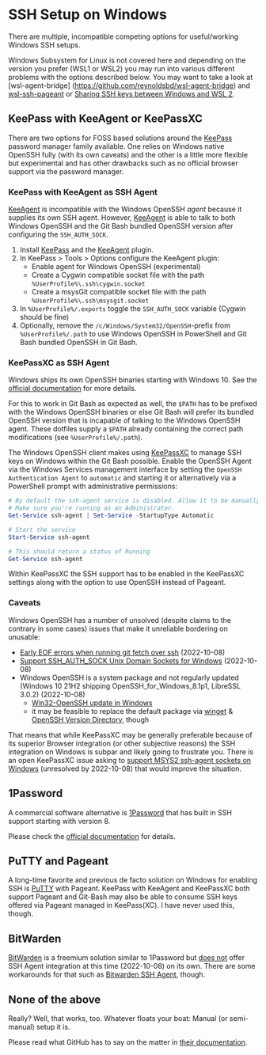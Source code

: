 # SSH Setup on Windows

There are multiple, incompatible competing options for useful/working Windows SSH setups.

Windows Subsystem for Linux is not covered here and depending on the version you prefer (WSL1 or WSL2) you may run into various different problems with the options described below. You may want to take a look at [wsl-agent-bridge]
(https://github.com/reynoldsbd/wsl-agent-bridge) and [wsl-ssh-pageant](https://github.com/benpye/wsl-ssh-pageant) or [Sharing SSH keys between Windows and WSL 2](https://devblogs.microsoft.com/commandline/sharing-ssh-keys-between-windows-and-wsl-2/).
## KeePass with KeeAgent or KeePassXC

There are two options for FOSS based solutions around the [KeePass](https://keepass.info) password manager family available. One relies on Windows native OpenSSH fully (with its own caveats) and the other is a little more flexible but experimental and has other drawbacks such as no official browser support via the password manager.

### KeePass with KeeAgent as SSH Agent

[KeeAgent](https://github.com/dlech/KeeAgent) is incompatible with the Windows OpenSSH _agent_ because it supplies its own SSH agent. However, [KeeAgent](https://github.com/dlech/KeeAgent) is able to talk to both Windows OpenSSH and the Git Bash bundled OpenSSH version after configuring the `SSH_AUTH_SOCK`.

1. Install [KeePass](https://keepass.info) and the [KeeAgent](https://github.com/dlech/KeeAgent) plugin.
1. In KeePass > Tools > Options configure the KeeAgent plugin:
	- Enable agent for Windows OpenSSH (experimental)
	- Create a Cygwin compatible socket file with the path `%UserProfile%\.ssh\cygwin.socket`
	- Create a msysGit compatible socket file with the path `%UserProfile%\.ssh\msysgit.socket`
1. In `%UserProfile%/.exports` toggle the `SSH_AUTH_SOCK` variable (Cygwin should be fine)
1. Optionally, remove the `/c/Windows/System32/OpenSSH`-prefix from `%UserProfile%/.path` to use Windows OpenSSH in PowerShell and Git Bash bundled OpenSSH in Git Bash.

### KeePassXC as SSH Agent

Windows ships its own OpenSSH binaries starting with Windows 10. See the [official documentation](https://docs.microsoft.com/en-us/windows-server/administration/openssh/openssh_keymanagement#user-key-generation) for more details.

For this to work in Git Bash as expected as well, the `$PATH` has to be prefixed with the Windows OpenSSH binaries or else Git Bash will prefer its bundled OpenSSH version that is incapable of talking to the Windows OpenSSH agent. These dotfiles supply a `$PATH` already containing the correct path modifications (see `%UserProfile%/.path`).

The Windows OpenSSH client makes using [KeePassXC](https://keepassxc.org) to manage SSH keys on Windows within the Git Bash possible.
Enable the OpenSSH Agent via the Windows Services management interface by setting the `OpenSSH Authentication Agent` to `automatic` and starting it or alternatively via a PowerShell prompt with administrative permissions:

```powershell
# By default the ssh-agent service is disabled. Allow it to be manually started for the next step to work.
# Make sure you're running as an Administrator.
Get-Service ssh-agent | Set-Service -StartupType Automatic

# Start the service
Start-Service ssh-agent

# This should return a status of Running
Get-Service ssh-agent
```

Within KeePassXC the SSH support has to be enabled in the KeePassXC settings along with the option to use OpenSSH instead of Pageant.

### Caveats

Windows OpenSSH has a number of unsolved (despite claims to the contrary in some cases) issues that make it unreliable bordering on unusable:

- [Early EOF errors when running git fetch over ssh](https://github.com/PowerShell/Win32-OpenSSH/issues/1322) (2022-10-08)
- [Support SSH_AUTH_SOCK Unix Domain Sockets for Windows](https://github.com/PowerShell/Win32-OpenSSH/issues/1761) (2022-10-08)
- Windows OpenSSH is a system package and not regularly updated (Windows 10 21H2 shipping OpenSSH_for_Windows_8.1p1, LibreSSL 3.0.2) (2022-10-08)
  - [Win32-OpenSSH update in Windows](https://github.com/PowerShell/Win32-OpenSSH/issues/1693)
  - it may be feasible to replace the default package via [winget](https://github.com/PowerShell/Win32-OpenSSH/issues/1896) & [OpenSSH Version Directory](https://github.com/microsoft/winget-pkgs/tree/master/manifests/m/Microsoft/OpenSSH), though

That means that while KeePassXC may be generally preferable because of its superior Browser integration (or other subjective reasons) the SSH integration on Windows is subpar and likely going to frustrate you. There is an open KeePassXC issue asking to [support MSYS2 ssh-agent sockets on Windows](https://github.com/keepassxreboot/keepassxc/issues/4681) (unresolved by 2022-10-08) that would improve the situation.

## 1Password

A commercial software alternative is [1Password](https://1password.com) that has built in SSH support starting with version 8.

Please check the [official documentation](https://developer.1password.com/docs/ssh/agent/) for details.

## PuTTY and Pageant

A long-time favorite and previous de facto solution on Windows for enabling SSH is [PuTTY](https://www.chiark.greenend.org.uk/~sgtatham/putty/) with Pageant. KeePass with KeeAgent and KeePassXC both support Pageant and Git-Bash may also be able to consume SSH keys offered via Pageant managed in KeePass(XC). I have never used this, though.

## BitWarden

[BitWarden](https://bitwarden.com) is a freemium solution similar to 1Password but [does not](https://community.bitwarden.com/t/implement-ssh-agent-protocol/833) offer SSH Agent integration at this time (2022-10-08) on its own. There are some workarounds for that such as [Bitwarden SSH Agent](https://github.com/joaojacome/bitwarden-ssh-agent), though.

## None of the above

Really? Well, that works, too. Whatever floats your boat: Manual (or semi-manual) setup it is.

Please read what GitHub has to say on the matter in [their documentation](https://docs.github.com/en/authentication/connecting-to-github-with-ssh/working-with-ssh-key-passphrases#auto-launching-ssh-agent-on-git-for-windows).
